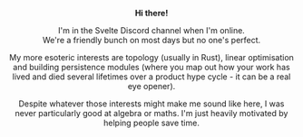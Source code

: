 <p align="center">
  <b>Hi there!</b><br>
</p>
  <p align="center">
  I'm in the Svelte Discord channel when I'm online. <br/> We're a friendly bunch on most days but no one's perfect.
</p>

<p align="center">
  My more esoteric interests are topology (usually in Rust), linear optimisation and building persistence modules (where you map out how your work has lived and died several lifetimes over a product hype cycle - it can be a real eye opener). 
</p>

<p align="center">
  Despite whatever those interests might make me sound like here, I was never particularly good at algebra or maths. I'm just heavily motivated by helping people save time.
</p>
